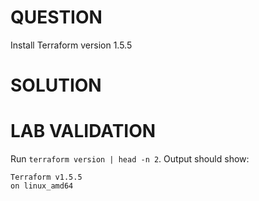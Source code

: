 # QUESTION

Install Terraform version 1.5.5

# SOLUTION

# LAB VALIDATION

Run `terraform version | head -n 2`. Output should show:

```
Terraform v1.5.5
on linux_amd64
```
